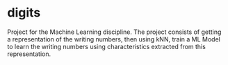 # digits
Project for the Machine Learning discipline. The project consists of getting a representation of the writing numbers, then using kNN, train a ML Model to learn the writing numbers using characteristics extracted from this representation.
